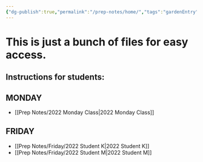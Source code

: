 ```yaml
---
{"dg-publish":true,"permalink":"/prep-notes/home/","tags":"gardenEntry","dgHomeLink":true,"dgPassFrontmatter":false}
---
```



# This is just a bunch of files for easy access. 


## Instructions for students:

## MONDAY
* [[Prep Notes/2022 Monday Class|2022 Monday Class]]

## FRIDAY
* [[Prep Notes/Friday/2022 Student K|2022 Student K]]
* [[Prep Notes/Friday/2022 Student M|2022 Student M]]



